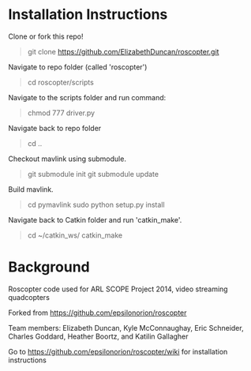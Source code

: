 Installation Instructions
=======================

Clone or fork this repo!

> git clone https://github.com/ElizabethDuncan/roscopter.git

Navigate to repo folder (called 'roscopter')

> cd roscopter/scripts

Navigate to the scripts folder and run command:

> chmod 777 driver.py

Navigate back to repo folder

> cd ..

Checkout mavlink using submodule. 

> git submodule init
> git submodule update

Build mavlink.

> cd pymavlink
> sudo python setup.py install

Navigate back to Catkin folder and run 'catkin_make'.


> cd ~/catkin_ws/
> catkin_make


Background
=======================

Roscopter code used for ARL SCOPE Project 2014, video streaming quadcopters

Forked from https://github.com/epsilonorion/roscopter

Team members: Elizabeth Duncan, Kyle McConnaughay, Eric Schneider, Charles Goddard, Heather Boortz, and Katilin Gallagher

Go to https://github.com/epsilonorion/roscopter/wiki for installation instructions
